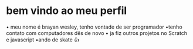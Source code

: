 # bem vindo ao meu perfil 

• meu nome é brayan wesley, tenho vontade de ser programador 
•tenho contato com computadores dês de novo
• ja fiz outros projetos no Scratch e javascript 
•ando de skate 👍 
